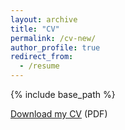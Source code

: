 ```yaml
---
layout: archive
title: "CV"
permalink: /cv-new/
author_profile: true
redirect_from:
  - /resume
---
```


{% include base_path %}


[Download my CV](http://filipinascimento.github.io/files/Filipi_CV_2017.pdf) (PDF)
